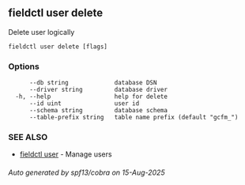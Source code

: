 ## fieldctl user delete

Delete user logically

```
fieldctl user delete [flags]
```

### Options

```
      --db string             database DSN
      --driver string         database driver
  -h, --help                  help for delete
      --id uint               user id
      --schema string         database schema
      --table-prefix string   table name prefix (default "gcfm_")
```

### SEE ALSO

* [fieldctl user](fieldctl_user.md)	 - Manage users

###### Auto generated by spf13/cobra on 15-Aug-2025
